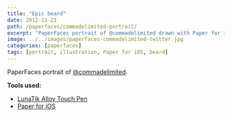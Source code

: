 ```yaml
---
title: "Epic beard"
date: 2012-11-21
path: /paperfaces/commadelimited-portrait/
excerpt: "PaperFaces portrait of @commadelimited drawn with Paper for iOS on an iPad."
image: ../../images/paperfaces-commadelimited-twitter.jpg
categories: [paperfaces]
tags: [portrait, illustration, Paper for iOS, beard]
---
```


PaperFaces portrait of [@commadelimited](https://twitter.com/commadelimited).

**Tools used:**

- [LunaTik Alloy Touch Pen](https://www.amazon.com/gp/product/B00821TR7G/ref=as_li_ss_tl?ie=UTF8&tag=mademist-20&linkCode=as2&camp=1789&creative=390957&creativeASIN=B00821TR7G)
- [Paper for iOS](https://paper.bywetransfer.com/)
